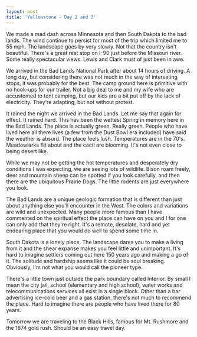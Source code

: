 ```yaml
---
layout: post
title: 'Yellowstone - Day 2 and 3'
---
```

We made a mad dash across Minnesota and then South Dakota to the bad lands. The wind continue to persist for most of the trip which limited me to 55 mph. The landscape goes by very slowly. Not that the country isn't beautiful. There's a great rest stop on I-90 just before the Missouri river. Some really spectacular views. Lewis and Clark must of just been in awe.

We arrived in the Bad Lands National Park after about 14 hours of driving. A long day, but considering there was not much in the way of interesting stops, it was probably for the best. The camp ground here is primitive with no hook-ups for our trailer. Not a big deal to me and my wife who are accustomed to tent camping, but our kids are a bit put off by the lack of electricity. They're adapting, but not without protest.

It rained the night we arrived in the Bad Lands. Let me say that again for effect. It rained hard. This has been the wettest Spring in memory here in the Bad Lands. The place is actually green. Really green. People who have lived here all there lives (a few from the Dust Bowl era included) have said the weather is absurd. The place feels lush. Temperatures are in the 70's. Meadowlarks flit about and the cacti are blooming. It's not even close to being desert like.

While we may not be getting the hot temperatures and desperately dry conditions I was expecting, we are seeing lots of wildlife. Bison roam freely, deer and mountain sheep can be spotted if you look carefully, and then there are the ubiquitous Prairie Dogs. The little rodents are just everywhere you look.

The Bad Lands are a unique geologic formation that is different than just about anything else you'll encounter in the West. The colors and variations are wild and unexpected. Many people more famous than I have commented on the spiritual effect the place can have on you and I for one can only add that they're right. It's a remote, desolate, hard and yet endearing place that you would do well to spend some time in.

South Dakota is a lonely place. The landscape dares you to make a living from it and the shear expanse makes you feel little and unimportant. It's hard to imagine settlers coming out here 150 years ago and making a go of it. The solitude and hardship seems like it could be soul breaking. Obviously, I'm not what you would call the pioneer type.

There's a little town just outside the park boundary called Interior. By small I mean the city jail, school (elementary and high school), water works and telecommunications services all exist in a single block. Other than a bar advertising ice-cold beer and a gas station, there's not much to recommend the place. Hard to imagine there are people who have lived there for 80 years.

Tomorrow we are traveling to the Black Hills, famous for Mt. Rushmore and the 1874 gold rush. Should be an easy travel day.
